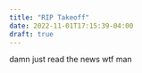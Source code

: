 ```yaml
---
title: "RIP Takeoff"
date: 2022-11-01T17:15:39-04:00
draft: true
---
```


damn just read the news wtf man